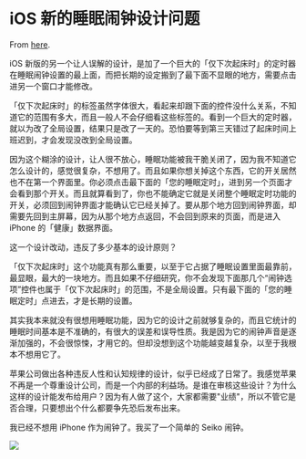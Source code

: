 # iOS 新的睡眠闹钟设计问题

From [here](https://yinwang1.substack.com/p/ios).

iOS 新版的另一个让人误解的设计，是加了一个巨大的「仅下次起床时」的定时器在睡眠闹钟设置的最上面，而把长期的设定搬到了最下面不显眼的地方，需要点击进另一个窗口才能修改。

「仅下次起床时」的标签虽然字体很大，看起来却跟下面的控件没什么关系，不知道它的范围有多大，而且一般人不会仔细看这些标签的。看到一个巨大的定时器，就以为改了全局设置，结果只是改了一天的。恐怕要等到第三天错过了起床时间上班迟到，才会发现没改到全局设置。

因为这个糊涂的设计，让人很不放心，睡眠功能被我干脆关闭了，因为我不知道它怎么设计的，感觉很复杂，不想用了。而且如果你想关掉这个东西，它的开关居然也不在第一个界面里。你必须点击最下面的「您的睡眠定时」，进到另一个页面才会看到那个开关。而且就算看到了，你也不能确定它就是关闭整个睡眠定时功能的开关，必须回到闹钟界面才能确认它已经关掉了。要从那个地方回到闹钟界面，却需要先回到主屏幕，因为从那个地方点返回，不会回到原来的页面，而是进入 iPhone 的「健康」数据界面。

这一个设计改动，违反了多少基本的设计原则？

「仅下次起床时」这个功能真有那么重要，以至于它占据了睡眠设置里面最靠前，最显眼，最大的一块地方。而且如果不仔细研究，你不会发现下面那几个“闹钟选项”控件也属于「仅下次起床时」的范围，不是全局设置。只有最下面的「您的睡眠定时」点进去，才是长期的设置。

其实我本来就没有很想用睡眠功能，因为它的设计之前就够复杂的，而且它统计的睡眠时间基本是不准确的，有很大的误差和误导性质。我是因为它的闹钟声音是逐渐加强的，不会很惊悚，才用它的。但却没想到这个功能越变越复杂，以至于我根本不想用它了。

苹果公司做出各种违反人性和认知规律的设计，似乎已经成了日常了。我感觉苹果不再是一个尊重设计公司，而是一个内部的利益场。是谁在审核这些设计？为什么这样的设计能发布给用户？因为有人做了这个，大家都需要"业绩"，所以不管它是否合理，只要想出个什么都要争先恐后发布出来。

我已经不想用 iPhone 作为闹钟了。我买了一个简单的 Seiko 闹钟。

![](https://substackcdn.com/image/fetch/w_1456,c_limit,f_auto,q_auto:good,fl_progressive:steep/https%3A%2F%2Fbucketeer-e05bbc84-baa3-437e-9518-adb32be77984.s3.amazonaws.com%2Fpublic%2Fimages%2F086eaffa-f0b9-476d-beb4-54fb4ac646a7_2341x1503.jpeg)
